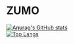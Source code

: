 # ZUMO

[![Anurag's GitHub stats](https://github-readme-stats.vercel.app/api?username=phornphatch&hide=contribs,prs&count_private=true&show_icons=true&theme=dracula)](https://github.com/anuraghazra/github-readme-stats)
<br>
[![Top Langs](https://github-readme-stats.vercel.app/api/top-langs/?username=phornphatch&layout=compact&bg_color=282a36&text_color=white)](https://github.com/anuraghazra/github-readme-stats)

